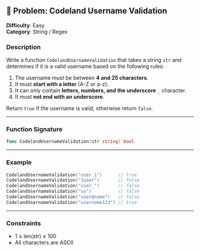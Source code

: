 ## 🧩 Problem: Codeland Username Validation

**Difficulty**: Easy  
**Category**: String / Regex

### Description

Write a function `CodelandUsernameValidation` that takes a string `str` and determines if it is a valid username based on the following rules:

1. The username must be between **4 and 25 characters**.
2. It must **start with a letter** (A-Z or a-z).
3. It can only contain **letters, numbers, and the underscore** `_` character.
4. It must **not end with an underscore**.

Return `true` if the username is valid, otherwise return `false`.

---

### Function Signature

```go
func CodelandUsernameValidation(str string) bool
```

---

### Example

```go
CodelandUsernameValidation("user_1")      // true
CodelandUsernameValidation("1user")       // false
CodelandUsernameValidation("user_")       // false
CodelandUsernameValidation("us")          // false
CodelandUsernameValidation("user@name")   // false
CodelandUsernameValidation("username123") // true
```

---

### Constraints

- 1 ≤ len(str) ≤ 100
- All characters are ASCII
